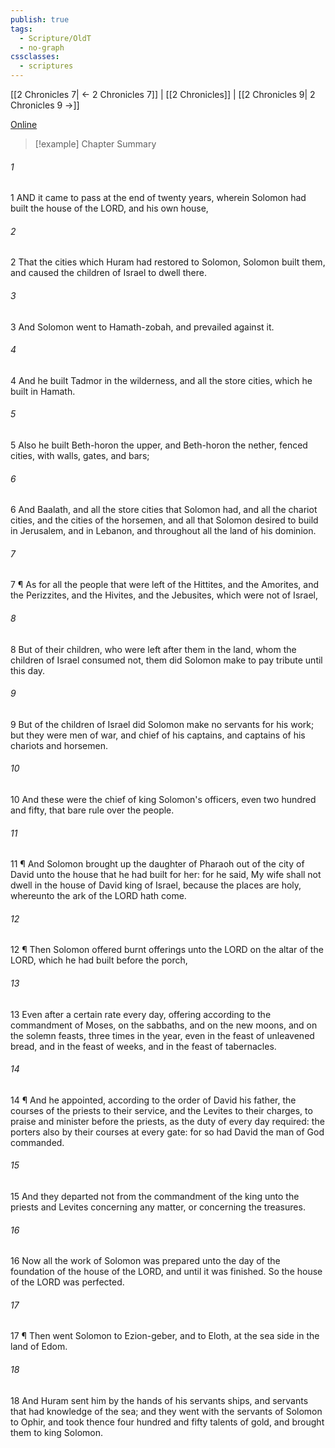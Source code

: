 ```yaml
---
publish: true
tags:
  - Scripture/OldT
  - no-graph
cssclasses:
  - scriptures
---
```

[[2 Chronicles 7| ← 2 Chronicles 7]] | [[2 Chronicles]] | [[2 Chronicles 9| 2 Chronicles 9 →]]

[Online](https://churchofjesuschrist.org/study/scriptures/ot/2-chr/8?lang=eng)

>[!example] Chapter Summary
>
###### 1
1 AND it came to pass at the end of twenty years, wherein Solomon had built the house of the LORD, and his own house,
###### 2
2 That the cities which Huram had restored to Solomon, Solomon built them, and caused the children of Israel to dwell there.
###### 3
3 And Solomon went to Hamath-zobah, and prevailed against it.
###### 4
4 And he built Tadmor in the wilderness, and all the store cities, which he built in Hamath.
###### 5
5 Also he built Beth-horon the upper, and Beth-horon the nether, fenced cities, with walls, gates, and bars;
###### 6
6 And Baalath, and all the store cities that Solomon had, and all the chariot cities, and the cities of the horsemen, and all that Solomon desired to build in Jerusalem, and in Lebanon, and throughout all the land of his dominion.
###### 7
7 ¶ As for all the people that were left of the Hittites, and the Amorites, and the Perizzites, and the Hivites, and the Jebusites, which were not of Israel,
###### 8
8 But of their children, who were left after them in the land, whom the children of Israel consumed not, them did Solomon make to pay tribute until this day.
###### 9
9 But of the children of Israel did Solomon make no servants for his work; but they were men of war, and chief of his captains, and captains of his chariots and horsemen.
###### 10
10 And these were the chief of king Solomon's officers, even two hundred and fifty, that bare rule over the people.
###### 11
11 ¶ And Solomon brought up the daughter of Pharaoh out of the city of David unto the house that he had built for her: for he said, My wife shall not dwell in the house of David king of Israel, because the places are holy, whereunto the ark of the LORD hath come.
###### 12
12 ¶ Then Solomon offered burnt offerings unto the LORD on the altar of the LORD, which he had built before the porch,
###### 13
13 Even after a certain rate every day, offering according to the commandment of Moses, on the sabbaths, and on the new moons, and on the solemn feasts, three times in the year, even in the feast of unleavened bread, and in the feast of weeks, and in the feast of tabernacles.
###### 14
14 ¶ And he appointed, according to the order of David his father, the courses of the priests to their service, and the Levites to their charges, to praise and minister before the priests, as the duty of every day required: the porters also by their courses at every gate: for so had David the man of God commanded.
###### 15
15 And they departed not from the commandment of the king unto the priests and Levites concerning any matter, or concerning the treasures.
###### 16
16 Now all the work of Solomon was prepared unto the day of the foundation of the house of the LORD, and until it was finished.  So the house of the LORD was perfected.
###### 17
17 ¶ Then went Solomon to Ezion-geber, and to Eloth, at the sea side in the land of Edom.
###### 18
18 And Huram sent him by the hands of his servants ships, and servants that had knowledge of the sea; and they went with the servants of Solomon to Ophir, and took thence four hundred and fifty talents of gold, and brought them to king Solomon.



